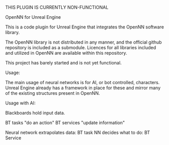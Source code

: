 THIS PLUGIN IS CURRENTLY NON-FUNCTIONAL


OpenNN for Unreal Engine

This is a code plugin for Unreal Engine that integrates the OpenNN software library.

The OpenNN library is not distributed in any manner, and the official github repository
is included as a submodule. Licences for all libraries included and utilized in OpenNN
are available within this repository.

This project has barely started and is not yet functional.




Usage:

The main usage of neural networks is for AI, or bot controlled, characters. Unreal Engine already has a framework in place for these and mirror many of the existing structures present in OpenNN.



Usage with AI:

Blackboards hold input data.


BT tasks "do an action"
BT services "update information"

Neural network extrapolates data: BT task
NN decides what to do: BT Service
